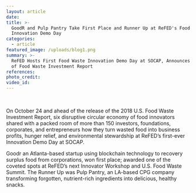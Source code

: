 ```yaml
---
layout: article
date:
title: >-
  GoodR and Pulp Pantry Take First Place and Runner Up at ReFED's Food Waste
  Innovation Demo Day
categories:
  - article
featured_image: /uploads/blog1.png
summary: >-
  ReFED Hosts First Food Waste Innovation Demo Day at SOCAP, Announces Release
  of Food Waste Investment Report
references:
photo_credit:
video_id:
---
```


&nbsp;

On October 24 and ahead of the release of the 2018 U.S. Food Waste Investment Report, six disruptive circular economy of food innovators shared with a packed room of more than 150 investors, foundations, corporates, and entrepreneurs how they turn wasted food into business profits, hunger relief, and environmental stewardship at ReFED’s first-ever Innovation Demo Day at SOCAP.

Goodr an Atlanta-based startup using blockchain technology to recovery surplus food from corporations, won first place; awarded one of the coveted spots at ReFED’s next Innovator Workshop and U.S. Food Waste Summit. The Runner Up was Pulp Pantry, an LA-based CPG company transforming forgotten, nutrient-rich ingredients into delicious, healthy snacks.

&nbsp;

&nbsp;

&nbsp;

&nbsp;

&nbsp;

&nbsp;

&nbsp;

&nbsp;

&nbsp;